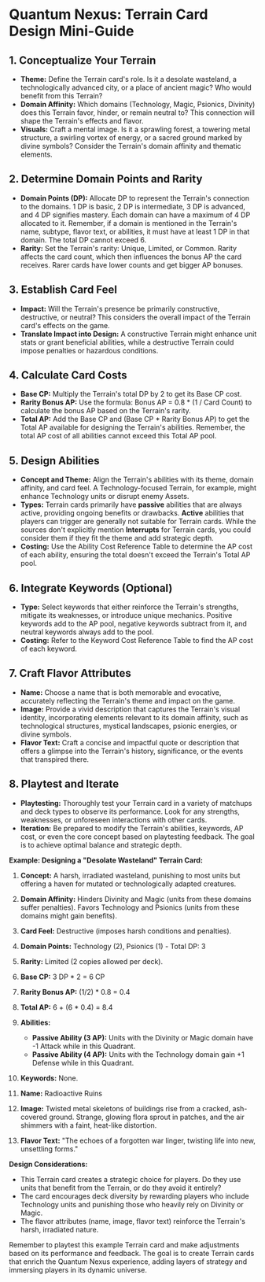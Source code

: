 #  Quantum Nexus: Terrain Card Design Mini-Guide

## 1. Conceptualize Your Terrain

*   **Theme:** Define the Terrain card's role. Is it a desolate wasteland, a technologically advanced city, or a place of ancient magic? Who would benefit from this Terrain?
*   **Domain Affinity:** Which domains (Technology, Magic, Psionics, Divinity) does this Terrain favor, hinder, or remain neutral to?  This connection will shape the Terrain's effects and flavor.
*   **Visuals:** Craft a mental image. Is it a sprawling forest, a towering metal structure, a swirling vortex of energy, or a sacred ground marked by divine symbols? Consider the Terrain's domain affinity and thematic elements.

## 2. Determine Domain Points and Rarity

*   **Domain Points (DP):**  Allocate DP to represent the Terrain's connection to the domains. 1 DP is basic, 2 DP is intermediate, 3 DP is advanced, and 4 DP signifies mastery. Each domain can have a maximum of 4 DP allocated to it. Remember, if a domain is mentioned in the Terrain's name, subtype, flavor text, or abilities, it must have at least 1 DP in that domain. The total DP cannot exceed 6.
*   **Rarity:**  Set the Terrain's rarity: Unique, Limited, or Common. Rarity affects the card count, which then influences the bonus AP the card receives. Rarer cards have lower counts and get bigger AP bonuses.

## 3. Establish Card Feel

*   **Impact:** Will the Terrain's presence be primarily constructive, destructive, or neutral? This considers the overall impact of the Terrain card's effects on the game.
*   **Translate Impact into Design:**  A constructive Terrain might enhance unit stats or grant beneficial abilities, while a destructive Terrain could impose penalties or hazardous conditions.

## 4. Calculate Card Costs

*   **Base CP:** Multiply the Terrain's total DP by 2 to get its Base CP cost.
*   **Rarity Bonus AP:** Use the formula: Bonus AP = 0.8 \* (1 / Card Count) to calculate the bonus AP based on the Terrain's rarity.
*   **Total AP:** Add the Base CP and (Base CP \* Rarity Bonus AP) to get the Total AP available for designing the Terrain's abilities. Remember, the total AP cost of all abilities cannot exceed this Total AP pool.

## 5. Design Abilities

*   **Concept and Theme:**  Align the Terrain's abilities with its theme, domain affinity, and card feel.  A Technology-focused Terrain, for example, might enhance Technology units or disrupt enemy Assets.
*   **Types:** Terrain cards primarily have **passive** abilities that are always active, providing ongoing benefits or drawbacks. **Active** abilities that players can trigger are generally not suitable for Terrain cards. While the sources don't explicitly mention **Interrupts** for Terrain cards, you could consider them if they fit the theme and add strategic depth.
*   **Costing:**  Use the Ability Cost Reference Table to determine the AP cost of each ability, ensuring the total doesn't exceed the Terrain's Total AP pool.

## 6. Integrate Keywords (Optional)

*   **Type:**  Select keywords that either reinforce the Terrain's strengths, mitigate its weaknesses, or introduce unique mechanics. Positive keywords add to the AP pool, negative keywords subtract from it, and neutral keywords always add to the pool.
*   **Costing:** Refer to the Keyword Cost Reference Table to find the AP cost of each keyword.

## 7. Craft Flavor Attributes

*   **Name:** Choose a name that is both memorable and evocative, accurately reflecting the Terrain's theme and impact on the game.
*   **Image:**  Provide a vivid description that captures the Terrain's visual identity, incorporating elements relevant to its domain affinity, such as technological structures, mystical landscapes, psionic energies, or divine symbols.
*   **Flavor Text:** Craft a concise and impactful quote or description that offers a glimpse into the Terrain's history, significance, or the events that transpired there.

## 8. Playtest and Iterate

*   **Playtesting:** Thoroughly test your Terrain card in a variety of matchups and deck types to observe its performance. Look for any strengths, weaknesses, or unforeseen interactions with other cards.
*   **Iteration:** Be prepared to modify the Terrain's abilities, keywords, AP cost, or even the core concept based on playtesting feedback.  The goal is to achieve optimal balance and strategic depth.

**Example:  Designing a "Desolate Wasteland" Terrain Card:**

1.  **Concept:** A harsh, irradiated wasteland, punishing to most units but offering a haven for mutated or technologically adapted creatures.

2.  **Domain Affinity:**  Hinders Divinity and Magic (units from these domains suffer penalties). Favors Technology and Psionics (units from these domains might gain benefits).

3.  **Card Feel:**  Destructive (imposes harsh conditions and penalties).

4.  **Domain Points:** Technology (2), Psionics (1) - Total DP: 3

5.  **Rarity:** Limited (2 copies allowed per deck).

6.  **Base CP:** 3 DP \* 2 = 6 CP

7.  **Rarity Bonus AP:**  (1/2) \* 0.8 = 0.4

8.  **Total AP:** 6 + (6 \* 0.4) = 8.4

9.  **Abilities:**

    *   **Passive Ability (3 AP):**  Units with the Divinity or Magic domain have -1 Attack while in this Quadrant.
    *   **Passive Ability (4 AP):** Units with the Technology domain gain +1 Defense while in this Quadrant.

10. **Keywords:** None.

11. **Name:**  Radioactive Ruins

12. **Image:**  Twisted metal skeletons of buildings rise from a cracked, ash-covered ground. Strange, glowing flora sprout in patches, and the air shimmers with a faint, heat-like distortion.

13. **Flavor Text:** "The echoes of a forgotten war linger, twisting life into new, unsettling forms."

**Design Considerations:**

*   This Terrain card creates a strategic choice for players. Do they use units that benefit from the Terrain, or do they avoid it entirely?
*   The card encourages deck diversity by rewarding players who include Technology units and punishing those who heavily rely on Divinity or Magic.
*   The flavor attributes (name, image, flavor text) reinforce the Terrain's harsh, irradiated nature.

Remember to playtest this example Terrain card and make adjustments based on its performance and feedback. The goal is to create Terrain cards that enrich the Quantum Nexus experience, adding layers of strategy and immersing players in its dynamic universe.
